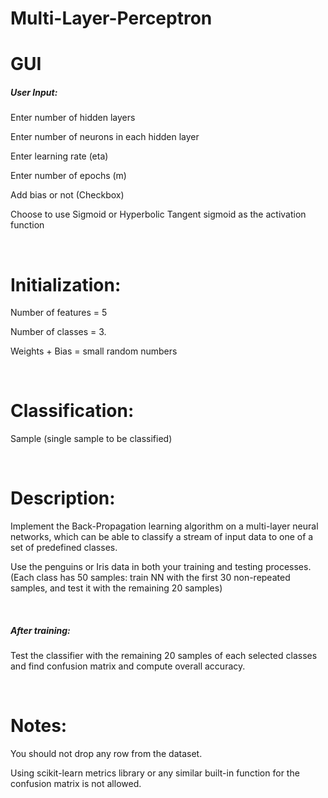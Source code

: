# Multi-Layer-Perceptron
<h1>GUI</h1>
<h5>User Input:</h5>
<p>Enter number of hidden layers</p>
<p>Enter number of neurons in each hidden layer</p>
<p>Enter learning rate (eta)</p>
<p>Enter number of epochs (m)</p>
<p>Add bias or not (Checkbox)</p>
<p>Choose to use Sigmoid or Hyperbolic Tangent sigmoid as the activation function</p>

<br>
<h1>Initialization:</h1>
<p>Number of features = 5</p>
<p>Number of classes = 3.</p>
<p>Weights + Bias = small random numbers</p>
<br>
<h1>Classification:</h1>
<p>Sample (single sample to be classified)</p>
<br>
<h1>Description:</h1>
<p>Implement the Back-Propagation learning algorithm on a multi-layer neural networks, which can be able to classify a stream of input data to one of a set of predefined classes.</p>
<p>Use the penguins or Iris data in both your training and testing processes. (Each class has 50 samples: train NN with the first 30 non-repeated samples, and test it with the remaining 20 samples)</p>
<br>
<h5>After training:</h5>
<p>Test the classifier with the remaining 20 samples of each selected classes and find confusion matrix and compute overall accuracy.</p>
<br>
<h1>Notes:</h1>
<p>You should not drop any row from the dataset.</p>
<p>Using scikit-learn metrics library or any similar built-in function for the confusion matrix is not allowed.</p>
